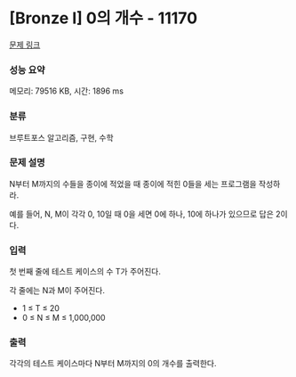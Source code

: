 # [Bronze I] 0의 개수 - 11170 

[문제 링크](https://www.acmicpc.net/problem/11170) 

### 성능 요약

메모리: 79516 KB, 시간: 1896 ms

### 분류

브루트포스 알고리즘, 구현, 수학

### 문제 설명

<p>N부터 M까지의 수들을 종이에 적었을 때 종이에 적힌 0들을 세는 프로그램을 작성하라.</p>

<p>예를 들어, N, M이 각각 0, 10일 때 0을 세면 0에 하나, 10에 하나가 있으므로 답은 2이다.</p>

### 입력 

 <p>첫 번째 줄에 테스트 케이스의 수 T가 주어진다.</p>

<p>각 줄에는 N과 M이 주어진다.</p>

<ul>
	<li>1 ≤ T ≤ 20</li>
	<li>0 ≤ N ≤ M ≤ 1,000,000</li>
</ul>

### 출력 

 <p>각각의 테스트 케이스마다 N부터 M까지의 0의 개수를 출력한다.</p>


